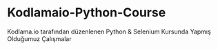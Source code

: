 # Kodlamaio-Python-Course
Kodlama.io tarafından düzenlenen Python & Selenium Kursunda Yapmış Olduğumuz Çalışmalar

